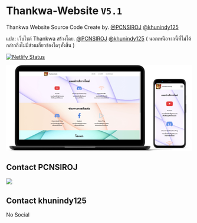 # Thankwa-Website `V5.1`

Thankwa Website Source Code Create by. [@PCNSIROJ](https://github.com/PCNSIROJ) [@khunindy125](https://github.com/khunindy125)

แปล: เว็บไซต์ Thankwa สร้างโดย. [@PCNSIROJ](https://github.com/PCNSIROJ) [@khunindy125](https://github.com/khunindy125) ( นอกเหนือจากนี้ที่ไม่ได้กล่าวถึงไม่มีส่วนเกี่ยวข้องใดๆทั้งสิ้น )

[![Netlify Status](https://api.netlify.com/api/v1/badges/db12b52b-da1d-40dd-9c92-2358c7ab5bb6/deploy-status)](https://thankwa.netlify.app/)

![alt text](https://raw.githubusercontent.com/Tankwa-Dev-Team/Thankwa-Website/main/preview.png "Thankwa Website Preview")

## Contact PCNSIROJ

<a href="https://twitter.com/abhisheknaiidu" ><img src="https://img.shields.io/twitter/follow/pixpm_siroj.svg?style=social" /> </a>

## Contact khunindy125

No Social
